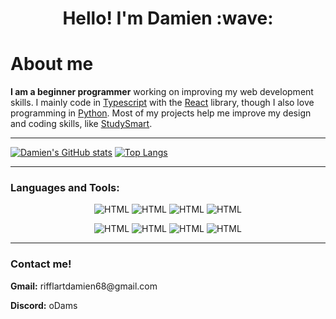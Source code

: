 <h1 align="center">Hello! I'm Damien :wave:</h1>

# About me
**I am a beginner programmer** working on improving my web development skills. I mainly code in [Typescript](https://www.typescriptlang.org/) with the [React](https://react.dev/) library, though I also love programming in [Python](https://www.python.org/). Most of my projects help me improve my design and coding skills, like [StudySmart](https://github.com/damienRifflart/StudySmart).

___

[![Damien's GitHub stats](https://github-readme-stats.vercel.app/api?username=damienRifflart&show_icons=true&theme=dark)](https://github.com/damienRifflart/github-readme-stats) [![Top Langs](https://github-readme-stats.vercel.app/api/top-langs/?username=damienRifflart&layout=compact&langs_count=8&theme=dark&card_width=295)](https://github.com/anuraghazra/github-readme-stats)

---

### **Languages and Tools:**
<div align="center">

![HTML](https://img.shields.io/badge/-Python-070404?style=for-the-badge&logo=python)
![HTML](https://img.shields.io/badge/-HTML-070404?style=for-the-badge&logo=HTML5)
![HTML](https://img.shields.io/badge/-CSS-070404?style=for-the-badge&logo=css&logoColor=2965f1)
![HTML](https://img.shields.io/badge/-Typescript-070404?style=for-the-badge&logo=typescript)

![HTML](https://img.shields.io/badge/-React-070404?style=for-the-badge&logo=react)
![HTML](https://img.shields.io/badge/-Supabase-070404?style=for-the-badge&logo=supabase)
![HTML](https://img.shields.io/badge/-Github-070404?style=for-the-badge&logo=Github)
![HTML](https://img.shields.io/badge/-MongoDB-070404?style=for-the-badge&logo=MongoDB)
</div>

---
### **Contact me!**
<p><strong>Gmail:</strong> rifflartdamien68@gmail.com</p>
<p><strong>Discord:</strong> oDams</p>

